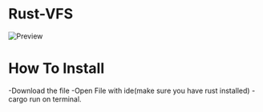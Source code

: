 # Rust-VFS
 ![Preview](https://github.com/user-attachments/assets/bb760c90-dfe1-4e98-bced-42dd0e04cfdf)


# How To Install
  -Download the file
  -Open File with ide(make sure you have rust installed)
  -cargo run on terminal.

  
